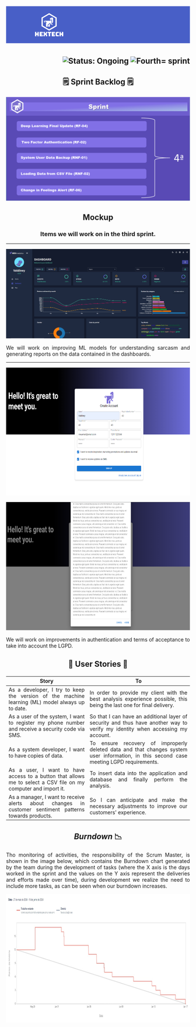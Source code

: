 <h1 align="center">
    <img src="https://github.com/GroupHextech/HEXTECH-API6sem/blob/main/docs/images/hextechBanner.png" alt="Logo Hextech">
</h1>

<h2 align="right">
        <img src="https://img.shields.io/badge/status-complete-blue?style=for-the-badge&logo=appveyor" alt="Status: Ongoing">   
        <img src="https://img.shields.io/badge/sprint-4-blue?style=for-the-badge&logo=appveyor" alt="Fourth= sprint">
</h2>

## <p align="center"> 🗒️ Sprint Backlog 🗒️

<p align="center">
  <img src="https://github.com/GroupHextech/HEXTECH-API6sem/blob/main/docs/images/Sprint4.PNG" width="600">
</p>

## <p align="center"> Mockup

### <p align="center"> Items we will work on in the third sprint.</p>

---

<p align="center">
        <img src="https://github.com/GroupHextech/HEXTECH-API6sem/blob/main/docs/images/relatorios2.PNG" width="600">
</p>

<p align="justify"> We will work on improving ML models for understanding sarcasm and generating reports on the data contained in the dashboards.</p>

---

<p align="center">
        <img src="https://github.com/GroupHextech/HEXTECH-API6sem/blob/main/docs/images/telaCadastro2.PNG" height="350">
</p>
<p align="center">
        <img src="https://github.com/GroupHextech/HEXTECH-API6sem/blob/main/docs/images/termoAceite2.PNG" height="350">
</p>

<p align="justify"> We will work on improvements in authentication and terms of acceptance to take into account the LGPD.</p>

## <p align="center"> 👦 User Stories 👧
<table align="justify">
  <thead>
    <tr>
      <th>Story</th>
      <th>To</th>
    </tr>
  </thead>
  <tbody>
    <tr>
      <td align="justify">As a developer, I try to keep the version of the machine learning (ML) model always up to date.</td>
      <td align="justify">In order to provide my client with the best analysis experience possible, this being the last one for final delivery.</td>
    </tr>
    <tr>
      <td align="justify">As a user of the system, I want to register my phone number and  receive a security code via SMS.</td>
      <td align="justify">So that I can have an additional layer of security and thus have another way to verify my identity when accessing my account.</td>
    </tr>
    <tr>
      <td align="justify">As a system developer, I want to have copies of data.</td>
      <td align="justify">To ensure recovery of improperly deleted data and that changes system user information, in this second case meeting LGPD requirements.</td>
    </tr>
    <tr>
      <td align="justify">As a user, I want to have access to a button that allows me to select a CSV file on my computer and import it.</td>
      <td align="justify">To insert data into the application and database and finally perform the analysis.</td>
    </tr>
    <tr>
      <td align="justify">As a manager, I want to receive alerts about changes in customer sentiment patterns towards products.</td>
      <td align="justify">So I can anticipate and make the necessary adjustments to improve our customers' experience.</td>
    </tr>
  </tbody>
</table>

## <p align="center"> *Burndown* 📉

<p align="justify"> Tho monitoring of activities, the responsibility of the Scrum Master, is shown in the image below, which contains the Burndown chart generated by the team during the development of tasks (where the X axis is the days worked in the sprint and the values ​​on the Y axis represent the deliveries and efforts made over time), during development we realize the need to include more tasks, as can be seen when our burndown increases.</p>

<p align="center">
        <img src="https://github.com/GroupHextech/HEXTECH-API6sem/blob/main/docs/images/brundownSprint4.jpeg" height="350">
</p>